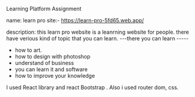 Learning Platform Assignment

name: learn pro
site:- https://learn-pro-5fd65.web.app/

 description: this learn pro website is a leanrning website for people. there have verious kind of topic that you can learn. 
    ---there you can learn -----
 - how to art.
 - how to design with photoshop
 - understand of business
 - you can learn it and software 
 - how to improve your knowledge

 I used React library and react Bootstrap . Also i used router dom, css.